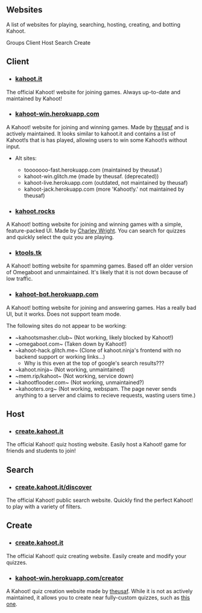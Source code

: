 ## Websites
A list of websites for playing, searching, hosting, creating, and botting Kahoot.

<div class="navigation">
  <div>
    <span>Groups</span>
    <a class="nav" link="?scrollTo=client">Client</a>
    <a class="nav" link="?scrollTo=host">Host</a>
    <a class="nav" link="?scrollTo=search">Search</a>
    <a class="nav" link="?scrollTo=create">Create</a>
  </div>
</div>

<a class="nam" link="?scrollTo=client"></a>
## Client

- ### [kahoot.it](https://kahoot.it)
The official Kahoot! website for joining games. Always up-to-date and maintained by Kahoot!

- ### [kahoot-win.herokuapp.com](https://kahoot-win.herokuapp.com)
A Kahoot! website for joining and winning games. Made by [theusaf](https://github.com/theusaf) and is actively maintained. It looks similar to kahoot.it and contains a list of Kahoot!s that is has played, allowing users to win some Kahoot!s without input.
  - Alt sites:
    - tooooooo-fast.herokuapp.com (maintained by theusaf.)
    - kahoot-win.glitch.me (made by theusaf. (deprecated))
    - kahoot-live.herokuapp.com (outdated, not maintained by theusaf)
    - kahoot-jack.herokuapp.com (more 'Kahoot!y.' not maintained by theusaf)

- ### [kahoot.rocks](https://kahoot.rocks)
A Kahoot! botting website for joining and winning games with a simple, feature-packed UI. Made by [Charley Wright](https://github.com/charleywright/Kahoot-rocks-old). You can search for quizzes and quickly select the quiz you are playing.

- ### [ktools.tk](https://ktools.tk/)
A Kahoot! botting website for spamming games. Based off an older version of Omegaboot and unmaintained. It's likely that it is not down because of low traffic.

- ### [kahoot-bot.herokuapp.com](http://kahoot-bot.herokuapp.com/)
A Kahoot! botting website for joining and answering games. Has a really bad UI, but it works. Does not support team mode.

The following sites do not appear to be working:
- ~kahootsmasher.club~ (Not working, likely blocked by Kahoot!)
- ~omegaboot.com~ (Taken down by Kahoot!)
- ~kahoot-hack.glitch.me~ (Clone of kahoot.ninja's frontend with no backend support or working links...)
  - Why is this even at the top of google's search results???
- ~kahoot.ninja~ (Not working, unmaintained)
- ~mem.rip/kahoot~ (Not working, service down)
- ~kahootflooder.com~ (Not working, unmaintained?)
- ~kahooters.org~ (Not working, webspam. The page never sends anything to a server and claims to recieve requests, wasting users time.)

<a class="nam" link="?scrollTo=host"></a>
## Host
- ### [create.kahoot.it](https://create.kahoot.it)
The official Kahoot! quiz hosting website. Easily host a Kahoot! game for friends and students to join!

<a class="nam" link="?scrollTo=search"></a>
## Search
- ### [create.kahoot.it/discover](https://create.kahoot.it/discover)
The official Kahoot! public search website. Quickly find the perfect Kahoot! to play with a variety of filters.

<a class="nam" link="?scrollTo=create"></a>
## Create
- ### [create.kahoot.it](https://create.kahoot.it)
The official Kahoot! quiz creating website. Easily create and modify your quizzes.

- ### [kahoot-win.herokuapp.com/creator](https://kahoot-win.herokuapp.com/creator)
A Kahoot! quiz creation website made by [theusaf](https://github.com/theusaf). While it is not as actively maintained, it allows you to create near fully-custom quizzes, such as [this one](https://create.kahoot.it/details/this-kahoot-is-literally-impossible-to-win/103c34ce-c56e-4fbd-b060-87e5611de042).
